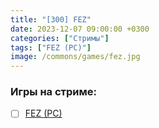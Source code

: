 ```yaml
---
title: "[300] FEZ"
date: 2023-12-07 09:00:00 +0300
categories: ["Стримы"]
tags: ["FEZ (PC)"]
image: /commons/games/fez.jpg
---
```


### Игры на стриме:
+ [ ] [FEZ (PC)](/tags/fez-pc)
